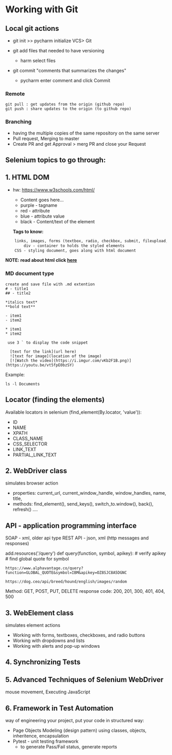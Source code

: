 # Working with Git 

## Local git actions
- git init >> pycharm initialize VCS> Git

- git add files that needed to have versioning
  - harm select files 
- git commit "comments that summarizes the changes"
  - pycharm enter comment and click Commit 

### Remote
```git
git pull : get updates from the origin (github repo)
git push : share updates to the origin (to github repo)
```  

### Branching 
- having the multiple copies of the same repository on the same server
- Pull request, Merging to master 
- Create PR and get Approval > merg PR and close your Request


Selenium topics to go through:
----

## 1. HTML DOM 
- hw: https://www.w3schools.com/html/
  - <tagname>Content goes here...</tagname>
  - purple - tagname
  - red - attribute
  - blue - attribute value
  - black - Content/text of the element
  
  **Tags to know:**
```html
	links, images, forms (textbox, radio, checkbox, submit, fileupload, <input>, <label>, <select>, <textarea>, <button>)
        div - container to holds the styled elements
    CSS - styling document, goes along with html document 
```

**NOTE: read about html click [here](https://www.w3schools.com/w3css/default.asp)**

### MD document type
```
create and save file with .md extention
# - title1
## - title2

*italics text*
**bold text**

- item1
- item2

* item1
* item2

 use 3 ` to display the code snippet 
  
  [text for the link](url here)
  ![text for image](location of the image)
  [![Watch the video](https://i.imgur.com/vKb2F1B.png)](https://youtu.be/vt5fpE0bzSY)

```
Example: 
```shell
ls -l Documents
```


## Locator (finding the elements)
Available locators in selenium (find_element(By.locator, 'value')):
- ID
- NAME
- XPATH
- CLASS_NAME
- CSS_SELECTOR
- LINK_TEXT
- PARTIAL_LINK_TEXT

## 2. WebDriver class 
simulates browser action 
- properties: 	current_url, current_window_handle, window_handles, name,
				title, 
- methods: 		find_element(), send_keys(), switch_to.window(), back(), 	
				refresh() ....

## API - application programming interface
SOAP - xml, older api type
REST API - json, xml (http messages and responses)

add.resources('/query')
def query(function, symbol, apikey):
	# verify apikey
	# find global quote for symbol

```commandline
https://www.alphavantage.co/query?function=GLOBAL_QUOTE&symbol=IBM&apikey=OZ8SJC8A5DGNC

https://dog.ceo/api/breed/hound/english/images/random

```

Method: GET, POST, PUT, DELETE
response code: 200, 201, 300, 401, 404, 500


## 3. WebElement class
simulates element actions 
- Working with forms, textboxes, checkboxes, and radio buttons
- Working with dropdowns and lists
- Working with alerts and pop-up windows

## 4. Synchronizing Tests
## 5. Advanced Techniques of Selenium WebDriver
mouse movement, Executing JavaScript
	
## 6. Framework in Test Automation
way of engineering your project, put your code in structured way: 

- Page Objects Modeling (design pattern) 
    using classes, objects, inheritence, encapsulation
- Pytest - unit testing framework 
    - to generate Pass/Fail status, generate reports 














